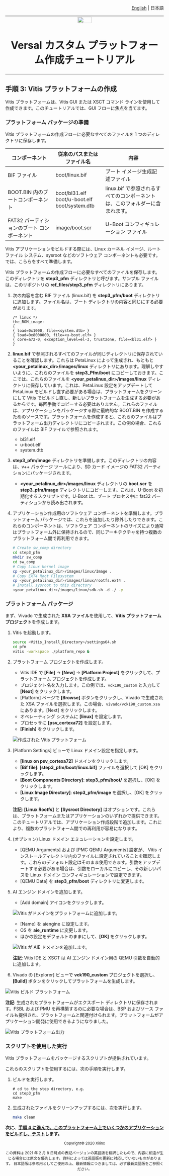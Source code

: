 <!--
# Copyright 2020 Xilinx Inc.
#
# Licensed under the Apache License, Version 2.0 (the "License");
# you may not use this file except in compliance with the License.
# You may obtain a copy of the License at
#
#     http://www.apache.org/licenses/LICENSE-2.0
#
# Unless required by applicable law or agreed to in writing, software
# distributed under the License is distributed on an "AS IS" BASIS,
# WITHOUT WARRANTIES OR CONDITIONS OF ANY KIND, either express or implied.
# See the License for the specific language governing permissions and
# limitations under the License.
-->
<p align="right"><a href="../../../README.md">English</a> | <a>日本語</a></p>
<table width="100%">
 <tr width="100%">
    <td align="center"><img src="https://www.xilinx.com/content/dam/xilinx/imgs/press/media-kits/corporate/xilinx-logo.png" width="30%"/><h1>Versal カスタム プラットフォーム作成チュートリアル</h1>
    </td>
 </tr>
</table>

## 手順 3: Vitis プラットフォームの作成

Vitis プラットフォームは、Vitis GUI または XSCT コマンド ラインを使用して作成できます。このチュートリアルでは、GUI フローに焦点を当てます。

### プラットフォーム パッケージの準備

Vitis プラットフォームの作成フローに必要なすべてのファイルを 1 つのディレクトリに保存します。

| コンポーネント| 従来のパスまたはファイル名| 内容
|----------|----------|----------
| BIF ファイル| boot/linux.bif| ブート イメージ生成記述ファイル
| BOOT.BIN 内のブートコンポーネント| boot/bl31.elf</br>boot/u-boot.elf</br>boot/system.dtb| linux.bif で参照されるすべてのコンポーネントは、このフォルダーに含まれます。
| FAT32 パーティションのブート コンポーネント| image/boot.scr| U-Boot コンフィギュレーション ファイル

Vitis アプリケーションをビルドする際には、Linux カーネル イメージ、ルート ファイル システム、sysroot などのソフトウェア コンポーネントも必要です。では、こららをすべて準備します。

Vitis プラットフォームの作成フローに必要なすべてのファイルを保存します。このディレクトリを **step3\_pfm** ディレクトリと呼びます。サンプル ファイルは、このリポジトリの **ref\_files/step3\_pfm** ディレクトリにあります。

1. 次の内容を含む BIF ファイル (linux.bif) を **step3\_pfm/boot** ディレクトリに追加します。ファイル名は、ブート ディレクトリの内容と同じにする必要があります。

   ```
   /* linux */
   the_ROM_image:
   {
   { load=0x1000, file=<system.dtb> }
   { load=0x8000000, file=<u-boot.elf> }
   { core=a72-0, exception_level=el-3, trustzone, file=<bl31.elf> }
   }
   ```

2. **linux.bif** で参照されるすべてのファイルが同じディレクトリに保存されていることを確認します。これらは PetaLinux によって生成され、もともと **\<your\_petalinux\_dir>/images/linux** ディレクトリにあります。理解しやすいように、これらのファイルを **step3\_Pfm/boot** にコピーしておきます。ここでは、これらのファイルを **\<your\_petalinux\_dir>/images/linux** ディレクトリに保存しています。これは、PetaLinux 設定をアップデートして PetaLinux をビルドし直す必要がある場合は、プラットフォームをクリーンにして Vitis でビルドし直し、新しいプラットフォームを生成する必要があるからです。毎回手動でコピーする必要はありません。これらのファイルは、アプリケーションをパッケージする際に最終的な BOOT.BIN を作成するためのソースです。プラットフォームを作成すると、これらのファイルはプラットフォーム出力ディレクトリにコピーされます。この例の場合、これらのファイルは BIF ファイルで参照されます。

   - bl31.elf
   - u-boot.elf
   - system.dtb

3. **step3\_pfm/image** ディレクトリを準備します。このディレクトリの内容は、v++ パッケージ ツールにより、SD カード イメージの FAT32 パーティションにパッケージされます。

   - **\<your\_petalinux\_dir>/images/linux** ディレクトリの **boot.scr** を **step3\_pfm/image** ディレクトリにコピーします。これは、U-Boot を初期化するスクリプトです。U-Boot は、ブート プロセス中に fat32 パーティションから読み出されます。

4. アプリケーション作成用のソフトウェア コンポーネントを準備します。プラットフォーム パッケージでは、これらを追加したり除外したりできます。これらのコンポーネントは、ソフトウェア コンポーネントのサイズにより通常はプラットフォーム外に保持されるので、同じアーキテクチャを持つ複数のプラットフォーム間で再利用できます。

   ```bash
   # Create sw_comp directory
   cd step3_pfm
   mkdir sw_comp
   cd sw_comp
   # Copy Linux kernel image
   cp <your_petalinux_dir>/images/linux/Image .
   # Copy EXT4 Root Filesystem
   cp <your_petalinux_dir>/images/linux/rootfs.ext4 .
   # Install sysroot to this directory
   <your_petalinux_dir>/images/linux/sdk.sh -d ./ -y
   ```

### プラットフォーム パッケージ

まず、Vivado で生成された **XSA ファイル**を使用して、**Vitis プラットフォーム プロジェクト**を作成します。

1. Vitis を起動します。

   ```bash
   source <Vitis_Install_Directory>/settings64.sh
   cd pfm
   vitis -workspace ./platform_repo &
   ```

2. プラットフォーム プロジェクトを作成します。

   - Vitis IDE で **\[File]** → **\[New]** → **\[Platform Project]** をクリックして、プラットフォーム プロジェクトを作成します。
   - プロジェクト名を入力します。この例では、`vck190_custom` と入力して **\[Next]** をクリックします。
   - \[Platform] ページで **\[Browse]** ボタンをクリックし、Vivado で生成された XSA ファイルを選択します。この場合、`vivado/vck190_custom.xsa` にあります。\[Next] をクリックします。
   - オペレーティング システムに **\[linux]** を設定します。
   - プロセッサに **\[psv\_cortexa72]** を設定します。
   - **\[Finish]** をクリックします。

   ![作成された Vitis プラットフォーム](images/step3/created_vitis_platform.png)

3. \[Platform Settings] ビューで Linux ドメイン設定を指定します。

   - **\[linux on psv\_cortexa72]** ドメインをクリックします。
   - **\[Bif file]**: **\[step3\_pfm/boot/linux.bif]** ファイルを選択して \[OK] をクリックします。
   - **\[Boot Components Directory]**: **step3\_pfm/boot/** を選択し、\[OK] をクリックします。
   - **\[Linux Image Directory]**: **step3\_pfm/image** を選択し、\[OK] をクリックします。

   **注記**: **\[Linux Rootfs]** と **\[Sysroot Directory]** はオプションです。これらは、プラットフォームまたはアプリケーションのいずれかで提供できます。このチュートリアルでは、アプリケーション作成段階で追加します。これにより、複数のプラットフォーム間での再利用が容易になります。

4. (オプション) Linux ドメイン エミュレーションを設定します。

   - \[QEMU Arguments] および \[PMC QEMU Arguments] 設定が、 Vitis インストールディレクトリ内のファイルに設定されていることを確認します。これらのデフォルト設定はそのまま使用できます。引数をアップデートする必要がある場合は、引数をローカルにコピーし、その新しいパスを Linux ドメイン コンフィギュレーションで設定できます。
   - \[QEMU Data] を **step3\_pfm/boot** ディレクトリに変更します。

5. AI エンジン ドメインを追加します。

   - \[Add domain] アイコンをクリックします。

   ![Vitis がドメインをプラットフォームに追加します。](images/step3/vitis_add_domain.png)

   - \[Name] を aiengine に設定します。
   - OS を **aie\_runtime** に変更します。
   - ほかの設定をデフォルトのままにして、**\[OK]** をクリックします。

   ![Vitis が AIE ドメインを追加します。](images/step3/aie_domain.png)

   **注記**: Vitis IDE と XSCT は AI エンジン ドメイン用の QEMU 引数を自動的に追加します。

6. Vivado の \[Explorer] ビューで **vck190\_custom** プロジェクトを選択し、**\[Build]** ボタンをクリックしてプラットフォームを生成します。

![Vitis ビルド プラットフォーム](./images/step3/build_vitis_platform.png)

**注記**: 生成されたプラットフォームがエクスポート ディレクトリに保存されます。FSBL および PMU を再構築するのに必要な場合は、BSP およびソース ファイルも提供され、プラットフォームと関連付けられます。プラットフォームがアプリケーション開発に使用できるようになりました。

![Vitis プラットフォーム出力](./images/step3/vitis_platform_output.png)

### スクリプトを使用した実行

Vitis プラットフォームをパッケージするスクリプトが提供されています。

これらのスクリプトを使用するには、次の手順を実行します。

1. ビルドを実行します。

   ```
   # cd to the step directory, e.g.
   cd step3_pfm
   make
   ```

2. 生成されたファイルをクリーンアップするには、次を実行します。

   ```bash
   make clean
   ```

**次に、[手順 4 に進んで、このプラットフォーム上でいくつかのアプリケーションをビルドし、テスト](./step4.md)します。**

<p align="center"><sup>Copyright&copy; 2020 Xilinx</sup></p>
<p align="center"><sup>この資料は 2021 年 2 月 8 日時点の表記バージョンの英語版を翻訳したもので、内容に相違が生じる場合には原文を優先します。資料によっては英語版の更新に対応していないものがあります。
日本語版は参考用としてご使用の上、最新情報につきましては、必ず最新英語版をご参照ください。</sup></p>
